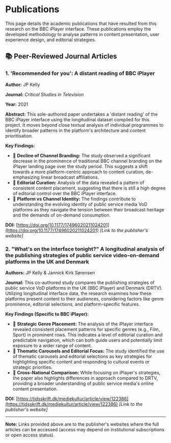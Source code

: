 # Publications

This page details the academic publications that have resulted from this research on the BBC iPlayer interface. These publications employ the developed methodology to analyse patterns in content presentation, user experience design, and editorial strategies.

## 📚 Peer-Reviewed Journal Articles

### 1. 'Recommended for you': A distant reading of BBC iPlayer

**Author:** JP Kelly

**Journal:** *Critical Studies in Television*

**Year:** 2021

**Abstract:**
This sole-authored paper undertakes a 'distant reading' of the BBC iPlayer interface using the longitudinal dataset compiled for this project. It moves beyond close textual analysis of individual programmes to identify broader patterns in the platform's architecture and content prioritisation.

**Key Findings:**
- 📌 **Decline of Channel Branding:** The study observed a significant decrease in the prominence of traditional BBC channel branding on the iPlayer landing page over the study period. This suggests a shift towards a more platform-centric approach to content curation, de-emphasizing linear broadcast affiliations.
- 📌 **Editorial Curation:** Analysis of the data revealed a pattern of consistent content placement, suggesting that there is still a high degree of editorial control over the BBC iPlayer interface.
- 📌 **Platform vs Channel Identity:** The findings contribute to understanding the evolving identity of public service media VoD platforms as they navigate the tension between their broadcast heritage and the demands of on-demand consumption.

**DOI:** [https://doi.org/10.1177/17496020211024201](https://doi.org/10.1177/17496020211024201)
*[Link to the publisher's website]*

### 2. "What's on the interface tonight?" A longitudinal analysis of the publishing strategies of public service video-on-demand platforms in the UK and Denmark

**Authors:** JP Kelly & Jannick Kirk Sørensen

**Journal:**
This co-authored study compares the publishing strategies of public service VoD platforms in the UK (BBC iPlayer) and Denmark (DRTV). Utilizing longitudinal interface data, the research examines how these platforms present content to their audiences, considering factors like genre prominence, editorial selections, and platform-specific features.

**Key Findings (Specific to BBC iPlayer):**
- 📌 **Strategic Genre Placement:** The analysis of the iPlayer interface revealed consistent placement patterns for specific genres (e.g., Film, Sport) in prominent rows. This indicates a level of editorial curation and predictable navigation, which can both guide users and potentially limit exposure to a wider range of content.
- 📌 **Thematic Carousels and Editorial Focus:** The study identified the use of thematic carousels and editorial selections as key strategies for highlighting specific content and responding to cultural events or strategic priorities.
- 📌 **Cross-National Comparison:** While focusing on iPlayer's strategies, the paper also highlights differences in approach compared to DRTV, providing a broader understanding of public service media's online content presentation.

**DOI:** [https://tidsskrift.dk/mediekultur/article/view/122386](https://tidsskrift.dk/mediekultur/article/view/122386)
*[Link to the publisher's website]*

---

**Note:** Links provided above are to the publisher's websites where the full articles can be accessed (access may depend on institutional subscriptions or open access status).
